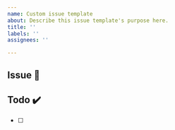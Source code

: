 ```yaml
---
name: Custom issue template
about: Describe this issue template's purpose here.
title: ''
labels: ''
assignees: ''

---
```


## Issue 📌

## Todo ✔️
- [ ]
